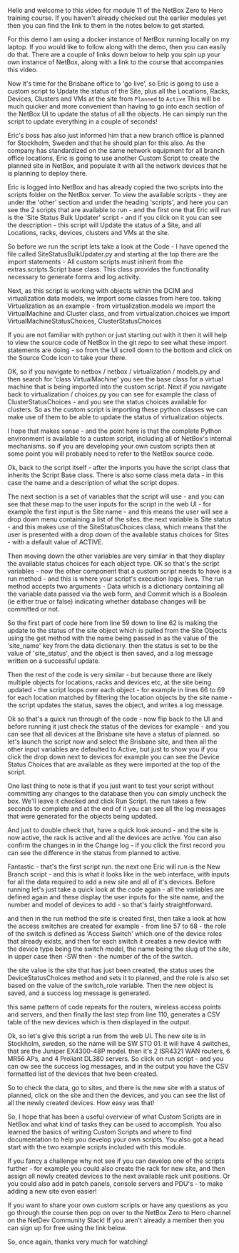Hello and welcome to this video for module 11 of the NetBox Zero to Hero training course. If you haven't already checked out the earlier modules yet then you can find the link to them in the notes below to get started. 

For this demo I am using a docker instance of NetBox running locally on my laptop. If you would like to follow along with the demo, then you can easily do that. There are a couple of links down below to help you spin up your own instance of NetBox, along with a link to the course that accompanies this video. 

Now it's time for the Brisbane office to 'go live', so Eric is going to use a custom script to Update the status of the Site, plus all the Locations, Racks, Devices, Clusters and VMs at the site from `Planned` to `Active` This will be much quicker and more convenient than having to go into each section of the NetBox UI to update the status of all the objects. He can simply run the script to update everything in a couple of seconds!

Eric's boss has also just informed him that a new branch office is planned for Stockholm, Sweden and that he should plan for this also. As the company has standardized on the same network equipment for all branch office locations, Eric is going to use another Custom Script to create the planned site in NetBox, and populate it with all the  network devices that he is planning to deploy there. 

Eric is logged into NetBox and has already copied the two scripts into the scripts folder on the NetBox server. To view the available scripts - they are under the 'other' section and under the heading 'scripts', and here you can see the 2 scripts that are available to run - and the first one that Eric will run is the 'Site Status Bulk Updater' script - and if you click on it you can see the description - this script will Update the status of a Site, and all Locations, racks, devices, clusters and VMs at the site. 

So before we run the script lets take a look at the Code - I have opened the file called SiteStatusBulkUpdater.py and starting at the top there are the import statements - All custom scripts must inherit from the extras.scripts.Script base class. This class provides the functionality necessary to generate forms and log activity.

Next, as this script is working with objects within the DCIM and virtualization data models, we import some classes from here too. taking Virtualization as an example - from virtualization.models we import the VirtualMachine and Cluster class, and from virtualization.choices we import VirtualMachineStatusChoices, ClusterStatusChoices 

If you are not familiar with python or just starting out with it then it will help to view the source code of NetBox in the git repo to see what these import statements are doing - so from the UI scroll down to the bottom and click on the Source Code icon to take your there. 

OK, so if you navigate to netbox / netbox / virtualization / models.py and then search for 'class VirtualMachine' you see the base class for a virtual machine that is being imported into the custom script.  Next if you navigate back to virtualization / choices.py you can see for example the class of ClusterStatusChoices - and you see the status choices available for clusters. So as the custom script is importing these python classes we can make use of them to be able to update the status of virtualization objects. 

I hope that makes sense - and the point here is that the complete Python environment is available to a custom script, including all of NetBox's internal mechanisms. so if you are developing your own custom scripts then at some point you will probably need to refer to the NetBox source code. 

Ok, back to the script itself - after the imports you have the script class that inherits the Script Base class. There is also some class meta data - in this case the name and a description of what the script dopes. 

The next section is a set of variables that the script will use - and you can see that these map to the user inputs for the script in the web UI - for example the first input is the Site name  - and this means the user will see a drop down menu containing a list of the sites. the next variable is Site status - and this makes use of the SiteStatusChoices class, which means that the user is presented with a drop down of the available status choices for Sites - with a default value of ACTIVE. 

Then moving down the other variables are very similar in that they display the available status choices for each object type. OK so that's the script variables - now the other component that a custom script needs to have is a run method -  and this is where your script's execution logic lives. The run method accepts two arguments - Data which is a dictionary containing all the variable data passed via the web form, and Commit which is a Boolean (ie either true or false) indicating whether database changes will be committed or not. 

So the first part of code here from line 59 down to line 62 is making the update to the status of the site object which is pulled from the Site Objects using the get method with the name being passed in as the value of the 'site_name' key from the data dictionary. then the status is set to be the value of 'site_status', and the object is then saved, and a log message written on a successful update.   

Then the rest of the code is very similar - but because there are likely multiple objects for locations, racks and devices etc, at the site being updated - the script loops over each object - for example in lines 66 to 69 for each location matched by filtering the location objects by the site name - the script updates the status, saves the object, and writes a log message. 

Ok so that's a quick run through of the code - now flip back to the UI and before running it just check the status of the devices for example - and you can see that all devices at the Brisbane site have a status of planned. so let's launch the script now and select the Brisbane site, and then all the other input variables are defaulted to Active, but just to show you if you click the drop down next to devices for example you can see the Device Status Choices that are available as they were imported at the top of the script.

One last thing to note is that if you just want to test your script without committing any changes to the database then you can simply uncheck the box. We'll leave it checked and click Run Script. the run takes a few seconds to complete and at the end of it you can see all the log messages that were generated for the objects being updated. 

And just to double check that, have a quick look around - and the site is now active, the rack is active and all the devices are active. You can also confirm the changes in in the Change log - if you click the first record you can see the difference in the status from planned to active. 

Fantastic - that's the first script run. the next one Eric will run is the New Branch script - and this is what it looks like in the web interface, with inputs for all the data required to add a new site and all of it's devices. Before running let's just take a quick look at the code again - all the variables are defined again and these display the user inputs for the site name, and the number and model of devices to add - so that's fairly straightforward. 

and then in the run method the site is created first, then take a look at how the access switches are created for example - from line 57 to 68 - the role of the switch is defined as 'Access Switch' which one of the device roles that already exists, and then for each switch it creates a new device with the device type being the switch model, the name being the slug of the site, in upper case then -SW then - the number of the of the switch. 

the site value  is the site that has just been created, the status uses the DeviceStatusChoices method and sets it to planned, and the role is also set based on the value of the switch_role variable. Then the new object is saved, and a success log message is generated.

this same pattern of code repeats for the routers, wireless access points and servers, and then finally the last step from line 110, generates a CSV table of the new devices which is then displayed in the output. 

Ok, so let's give this script a run from the web UI. The new site is in Stockholm, sweden, so the name will be SW STO 01. it will have 4 switches, that are the Juniper EX4300-48P model. then it's 2 ISR4321 WAN routers, 6 MR56 APs, and 4 Proliant DL380 servers. So click on run script - and you can ow see the success log messages, and in the output you have the CSV formatted list of the devices that hve been created.

So to check the data, go to sites, and there is the new site with a status of planned, click on the site and then the devices, and you can see the list of all the newly created devices. How easy was that!

So, I hope that has been a useful overview of what Custom Scripts are in NetBox and what kind of tasks they can be used to accomplish. You also learned the basics of writing Custom Scripts and where to find documentation to help you develop your own scripts. You also got a head start with the two example scripts included with this module.

If you fancy a challenge why not see if you can develop one of the scripts further - for example you could also create the rack for new site, and then assign all newly created devices to the next available rack unit positions. Or you could also add in patch panels, console servers and PDU's - to make adding a new site even easier!

If you want to share your own custom scripts or have any questions as you go through the course then pop on over to the NetBox Zero to Hero channel on the NetDev Community Slack! If you aren't already a member then you can sign up for free using the link below.

So, once again, thanks very much for watching!